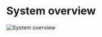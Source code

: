 # System overview

![System overview](https://user-images.githubusercontent.com/6684554/52888052-82b23900-317a-11e9-97d7-6ff86ca8391b.png)
